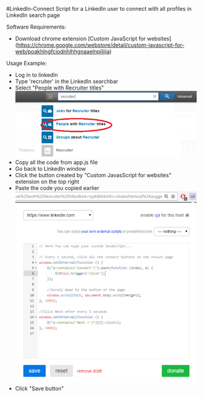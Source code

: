 #LinkedIn-Connect
Script for a LinkedIn user to connect with all profiles in LinkedIn search page 

Software Requirements:
- Download chrome extension [Custom JavaScript for websites] (https://chrome.google.com/webstore/detail/custom-javascript-for-web/poakhlngfciodnhlhhgnaaelnpjljija)

Usage Example:

- Log in to linkedIn
- Type 'recruiter' in the LinkedIn searchbar
- Select "People with Recruiter titles"
![alt tag](Images/SearchExample.PNG)
- Copy all the code from app.js file
- Go back to LinkedIn window
- Click the button created by "Custom JavasScript for websites" extension on the top right
- Paste the code you copied earlier
![alt tag](Images/PasteCode.PNG)
- Click "Save button"

